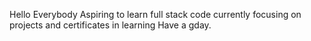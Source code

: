 Hello Everybody
Aspiring to learn full stack code
currently focusing on projects and certificates in learning
Have a gday.
